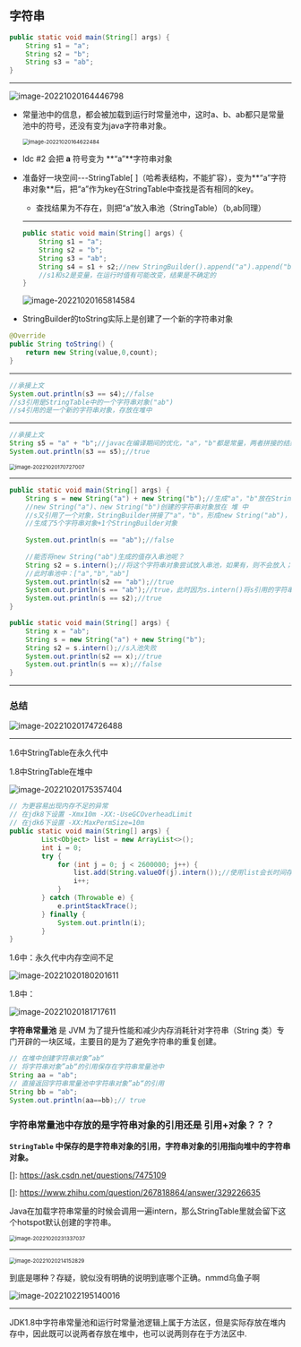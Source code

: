 ## 字符串

```java
public static void main(String[] args) {
	String s1 = "a";
    String s2 = "b";
    String s3 = "ab";
}
```

---

![image-20221020164446798](D:\JVM\JavaYouth\docs\JVM\assets\image-20221020164446798.png)

+ 常量池中的信息，都会被加载到运行时常量池中，这时a、b、ab都只是常量池中的符号，还没有变为java字符串对象。

	<img src="D:\JVM\JavaYouth\docs\JVM\assets\image-20221020164622484.png" alt="image-20221020164622484" style="zoom:67%;" />

+ ldc #2 会把 **a** 符号变为 **“a”**字符串对象

+ 准备好一块空间---StringTable[   ]（哈希表结构，不能扩容），变为**“a”字符串对象**后，把“a”作为key在StringTable中查找是否有相同的key。

	+ 查找结果为不存在，则把“a”放入串池（StringTable）（b,ab同理）

	---

	```java
	public static void main(String[] args) {
		String s1 = "a";
	    String s2 = "b";
	    String s3 = "ab";
	    String s4 = s1 + s2;//new StringBuilder().append("a").append("b").toString    new String("ab")
	    //s1和s2是变量，在运行时值有可能改变，结果是不确定的
	}
	```

	![image-20221020165814584](D:\JVM\JavaYouth\docs\JVM\assets\image-20221020165814584.png)

+ StringBuilder的toString实际上是创建了一个新的字符串对象

```java
@Override
public String toString() {
	return new String(value,0,count);
}
```

---

```java
//承接上文
System.out.println(s3 == s4);//false
//s3引用是StringTable中的一个字符串对象("ab")
//s4引用的是一个新的字符串对象，存放在堆中
```

---

```java
//承接上文
String s5 = "a" + "b";//javac在编译期间的优化，"a"，"b"都是常量，两者拼接的结果是确定的，结果已经在编译期间确定为"ab"
System.out.println(s3 == s5);//true
```

<img src="D:\JVM\JavaYouth\docs\JVM\assets\image-20221020170727007.png" alt="image-20221020170727007" style="zoom: 67%;" />

---

```java
public static void main(String[] args) {
	String s = new String("a") + new String("b");//生成"a"，"b"放在StringTable中，["a","b"]
    //new String("a")、new String("b")创建的字符串对象放在 堆 中
    //s又引用了一个对象，StringBuilder拼接了"a"，"b"，形成new String("ab")，存在于堆中（猜测：这样生成"ab"时并不会自动将"ab"放入串池--->解释:只有代码中有字符串常量的出现，从而先入了运行时常量池后，才能在代码执行时去进入串池）
    //生成了5个字符串对象+1个StringBuilder对象
    
    System.out.println(s == "ab");//false
    
    //能否将new String("ab")生成的值存入串池呢？
    String s2 = s.intern();//将这个字符串对象尝试放入串池，如果有，则不会放入；如果没有，则放入串池。不管有没有，都将串池中的对象返回
    //此时串池中：["a","b","ab"]
    System.out.println(s2 == "ab");//true
    System.out.println(s == "ab");//true，此时因为s.intern()将s引用的字符串放入了串池，故为true 
    System.out.println(s == s2);//true
}
```



```java
public static void main(String[] args) {
	String x = "ab";
    String s = new String("a") + new String("b");
    String s2 = s.intern();//s入池失败
    System.out.println(s2 == x);//true
    System.out.println(s == x);//false
}
```



---



### 总结

![image-20221020174726488](D:\JVM\JavaYouth\docs\JVM\assets\image-20221020174726488.png)

---

1.6中StringTable在永久代中

1.8中StringTable在堆中

![image-20221020175357404](D:\JVM\JavaYouth\docs\JVM\assets\image-20221020175357404.png)

```java
// 为更容易出现内存不足的异常
// 在jdk8下设置 -Xmx10m -XX:-UseGCOverheadLimit
// 在jdk6下设置 -XX:MaxPermSize=10m
public static void main(String[] args) {
        List<Object> list = new ArrayList<>();
        int i = 0;
        try {
            for (int j = 0; j < 2600000; j++) {
                list.add(String.valueOf(j).intern());//使用list会长时间存活，保证StringTable中的值不被垃圾回收
                i++;
            }
        } catch (Throwable e) {
            e.printStackTrace();
        } finally {
            System.out.println(i);
        }
}
```



1.6中：永久代中内存空间不足

![image-20221020180201611](D:\JVM\JavaYouth\docs\JVM\assets\image-20221020180201611.png)

1.8中：

![image-20221020181717611](D:\JVM\JavaYouth\docs\JVM\assets\image-20221020181717611.png)





**字符串常量池** 是 JVM 为了提升性能和减少内存消耗针对字符串（String 类）专门开辟的一块区域，主要目的是为了避免字符串的重复创建。

```java
// 在堆中创建字符串对象”ab“
// 将字符串对象”ab“的引用保存在字符串常量池中
String aa = "ab";
// 直接返回字符串常量池中字符串对象”ab“的引用
String bb = "ab";
System.out.println(aa==bb);// true
```

### 字符串常量池中存放的是字符串对象的引用还是 引用+对象？？？



[JDK 6 之后的版本中，既保存了字符串对象，又保存了字符串对象的引用]: https://blog.csdn.net/hqweay/article/details/88753035

**`StringTable` 中保存的是字符串对象的引用，字符串对象的引用指向堆中的字符串对象。**

[比较有说服力？？]: https://www.zhihu.com/question/55994121/answer/408891707	"HotSpot VM里，记录interned string的一个全局表叫做StringTable，它本质上就是个HashSet&lt;String&gt;。这是个纯运行时的结构，而且是惰性（lazy）维护的。注意它只存储对java.lang.String实例的引用，而不存储String对象的内容。 注意，它只存了引用，根据这个引用可以得到具体的String对象。一般我们说一个字符串进入了全局的字符串常量池其实是说在这个StringTable中保存了对它的引用，反之，如果说没有在其中就是说StringTable中没有对它的引用。"
[]: https://ask.csdn.net/questions/7475109

[]: https://www.zhihu.com/question/267818864/answer/329226635

Java在加载字符串常量的时候会调用一遍intern，那么StringTable里就会留下这个hotspot默认创建的字符串。

<img src="D:\JVM\JavaYouth\docs\JVM\assets\image-20221020231337037.png" alt="image-20221020231337037" style="zoom:67%;" />

---



<img src="D:\JVM\JavaYouth\docs\JVM\assets\image-20221020214152829.png" alt="image-20221020214152829" style="zoom: 67%;" />

到底是哪种？存疑，貌似没有明确的说明到底哪个正确。nmmd乌鱼子啊

![image-20221022195140016](D:\JVM\JavaYouth\docs\JVM\assets\image-20221022195140016.png)

---



JDK1.8中字符串常量池和运行时常量池逻辑上属于方法区，但是实际存放在堆内存中，因此既可以说两者存放在堆中，也可以说两则存在于方法区中.